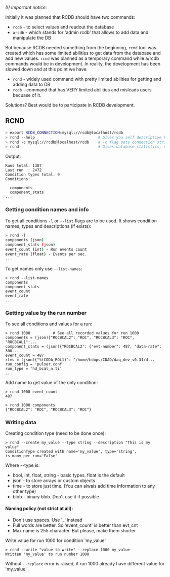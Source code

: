*(!) Important notice:*

Initially it was planned that RCDB should have two commands:  

* ```rcdb``` - to select values and readout the database
* ```arcdb``` - which stands for 'admin rcdb' that allows to add data and manipulate the DB

But because RCDB needed something from the beginning, ```rcnd``` tool was created which has some limited abilities to get data from the database and add new values. ```rcnd``` was planned as a temporary command while a/rcdb commands would be in development. In reality, the development has been slowed down and at this point we have:

* ```rcnd``` - widely used command with pretty limited abilities for getting and adding data to DB
* ```rcdb``` - command that has VERY limited abilities and misleads users becuase of it. 

Solutions? Best would be to participate in RCDB development. 

## RCND


```bash
> export RCDB_CONNECTION=mysql://rcdb@localhost/rcdb
> rcnd --help                            # Gives you self descriptive help
> rcnd -c mysql://rcdb@localhost/rcdb    # -c flag sets connection string from command line
> rcnd                                   # Gives database statistics, number of runs and conditions
```

Output:

```
Runs total: 1387
Last run  : 2472
Condition types total: 9
Conditions:

  components
  component_stats
...
```



### Getting condition names and info

To get all conditions `-l` or `--list` flags are to be used. It shows condition names, types and descriptions (if exists):

```bash
> rcnd -l
components (json)
component_stats (json)
event_count (int) - Run events count
event_rate (float) - Events per sec.
...
```


To get names only use `--list-names`:

```
> rcnd --list-names
components
component_stats
event_count
event_rate
...
```

### Getting value by the run number
To see all conditions and values for a run:

```
> rcnd 1000          # See all recorded values for run 1000
components = (json){"ROCBCAL2": "ROC", "ROCBCAL3": "ROC", "ROCBCAL1":...
component_stats = (json){"ROCBCAL2": {"evt-number": 487, "data-rate": 300....
event_count = 487
rtvs = (json){"%(CODA_ROL1)": "/home/hdops/CDAQ/daq_dev_v0.31/d...
run_config = 'pulser.conf'
run_type = 'hd_bcal_n.ti'
...
```


Add name to get value of the only condition:

```
> rcnd 1000 event_count
487

> rcnd 1000 components
{"ROCBCAL2": "ROC", "ROCBCAL3": "ROC"}
```



### Writing data

Creating condition type (need to be done once):

```
> rcnd --create my_value --type string --description "This is my value"
ConditionType created with name='my_value', type='string', is_many_per_run='False'
```

Where --type is:

* bool, int, float, string - basic types. float is the default
* json - to store arrays or custom objects
* time - to store just time. (You can alwais add time information to any other type)
* blob - binary blob. Don't use it if possible


#### Naming policy (not strict at all):

* Don't use spaces. Use '_' instead
* Full words are better. So 'event_count' is better than evt_cnt
* Max name is 255 character. But please, make them shorter



Write value for run 1000 for condition 'my_value'

```
> rcnd --write "value to write" --replace 1000 my_value
Written 'my_value' to run number 1000
```

Without `--replace` error is raised, if run 1000 already have different value for 'my_value'
